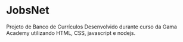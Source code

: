 # JobsNet
Projeto de Banco de Currículos
Desenvolvido durante curso da Gama Academy utilizando HTML, CSS, javascript e nodejs.
